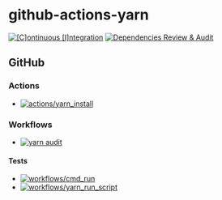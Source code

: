 # github-actions-yarn

[![[C]ontinuous [I]ntegration](https://github.com/percebus/github-actions-yarn/actions/workflows/always.yml/badge.svg)](https://github.com/percebus/github-actions-yarn/actions/workflows/always.yml) [![Dependencies Review & Audit](https://github.com/percebus/github-actions-yarn/actions/workflows/dependency-review.yml/badge.svg?event=pull_request)](https://github.com/percebus/github-actions-yarn/actions/workflows/dependency-review.yml)

## GitHub

### Actions

- [![actions/yarn_install](https://github.com/percebus/github-actions-yarn/actions/workflows/test_actions__yarn_install.yml/badge.svg)](https://github.com/percebus/github-actions-yarn/actions/workflows/test_actions__yarn_install.yml)

### Workflows

- [![yarn audit](https://github.com/percebus/github-actions-yarn/actions/workflows/yarn_audit.yml/badge.svg)](https://github.com/percebus/github-actions-yarn/actions/workflows/yarn_audit.yml)

#### Tests

- [![workflows/cmd_run](https://github.com/percebus/github-actions-yarn/actions/workflows/test_workflows__cmd_run.yml/badge.svg)](https://github.com/percebus/github-actions-yarn/actions/workflows/test_workflows__cmd_run.yml)
- [![workflows/yarn_run_script](https://github.com/percebus/github-actions-yarn/actions/workflows/test_workflows__yarn_run_script.yml/badge.svg)](https://github.com/percebus/github-actions-yarn/actions/workflows/test_workflows__yarn_run_script.yml)
